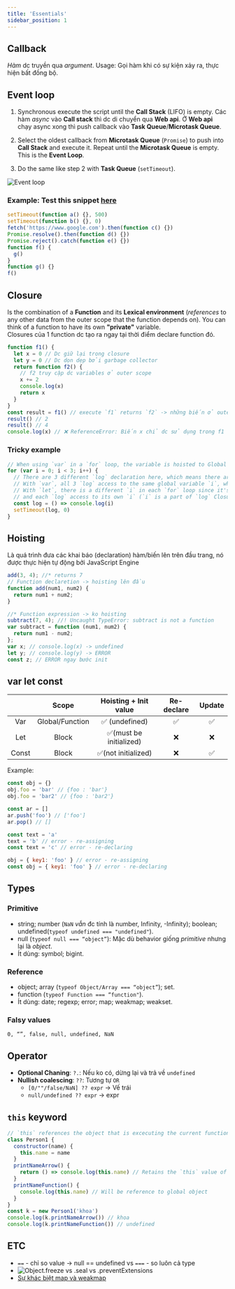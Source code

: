 ```yaml
---
title: 'Essentials'
sidebar_position: 1
---
```


## Callback

_Hàm_ dc truyền qua _argument_.
Usage: Gọi hàm khi có sự kiện xảy ra, thực hiện bất đồng bộ.

## Event loop

1. Synchronous execute the script until the **Call Stack** (LIFO) is empty. Các hàm _async_ vào **Call stack** thì dc di chuyển qua **Web api**. Ở **Web api** chạy async xong thì push callback vào **Task Queue**/**Microtask Queue**.

2. Select the oldest callback from **Microtask Queue** (`Promise`) to push into **Call Stack** and execute it. Repeat until the **Microtask Queue** is empty. This is the **Event Loop**.

3. Do the same like step 2 with **Task Queue** (`setTimeout`).

![Event loop](https://i.imgur.com/E1AuR7A.png)

### Example: Test this snippet [here](https://www.jsv9000.app/)

```js
setTimeout(function a() {}, 500)
setTimeout(function b() {}, 0)
fetch('https://www.google.com').then(function c() {})
Promise.resolve().then(function d() {})
Promise.reject().catch(function e() {})
function f() {
  g()
}
function g() {}
f()
```

## Closure

Is the combination of a **Function** and its **Lexical environment** (_references_ to any other data from the outer scope that the function depends on). You can think of a function to have its own **"private"** variable.  
Closures của 1 function dc tạo ra ngay tại thời điểm declare function đó.

```js
function f1() {
  let x = 0 // Dc giữ lại trong closure
  let y = 0 // Dc dọn dẹp bởi garbage collector
  return function f2() {
    // f2 truy cập dc variables ở outer scope
    x += 2
    console.log(x)
    return x
  }
}
const result = f1() // execute `f1` returns `f2` -> những biến ở outer scope của f2 sẽ dc giữ lại.
result() // 2
result() // 4
console.log(x) // ❌ ReferenceError: Biến x chỉ dc sử dụng trong f1
```

### Tricky example

```js
// When using `var` in a `for` loop, the variable is hoisted to Global Scope.
for (var i = 0; i < 3; i++) {
  // There are 3 different `log` declaration here, which means there are 3 different Closures
  // With `var`, all 3 `log` access to the same global variable `i`, which after the loop, is 3.
  // With `let`, there is a different `i` in each `for` loop since it's Block Scope
  // and each `log` access to its own `i` (`i` is a part of `log` Closure).
  const log = () => console.log(i)
  setTimeout(log, 0)
}
```

## Hoisting

Là quá trình đưa các khai báo (declaration) hàm/biến lên trên đầu trang, nó được thực hiện tự động bởi JavaScript Engine

```js
add(3, 4); //* returns 7
// Function declaretion -> hoisting lên đầu
function add(num1, num2) {
  return num1 + num2;
}

//* Function expression -> ko hoisting
subtract(7, 4); //! Uncaught TypeError: subtract is not a function
var subtract = function (num1, num2) {
  return num1 - num2;
};
var x; // console.log(x) -> undefined
let y; // console.log(y) -> ERROR
const z; // ERROR ngay bước init
```

## var let const

|       |      Scope      |  Hoisting + Init value  | Re-declare | Update |
| :---: | :-------------: | :---------------------: | :--------: | :----: |
|  Var  | Global/Function |     ✅ (undefined)      |     ✅     |   ✅   |
|  Let  |      Block      | ✅(must be initialized) |     ❌     |   ❌   |
| Const |      Block      |   ✅(not initialized)   |     ❌     |   ✅   |

Example:

```js
const obj = {}
obj.foo = 'bar' // {foo : 'bar'}
obj.foo = 'bar2' // {foo : 'bar2'}

const ar = []
ar.push('foo') // ['foo']
ar.pop() // []
```

```js
const text = 'a'
text = 'b' // error - re-assigning
const text = 'c' // error - re-declaring

obj = { key1: 'foo' } // error - re-assigning
const obj = { key1: 'foo' } // error - re-declaring
```

## Types

### Primitive

- string; number (`NaN` _vẫn_ đc tính là number, Infinity, -Infinity); boolean; undefined(`typeof undefined === "undefined"`).
- null (`typeof null === “object”`): Mặc dù behavior giống _primitive_ nhưng lại là _object_.
- Ít dùng: symbol; bigint.

### Reference

- object; array (`typeof Object/Array === “object”`); set.
- function (`typeof Function === “function"`).
- Ít dùng: date; regexp; error; map; weakmap; weakset.

### Falsy values

`0, “”, false, null, undefined, NaN`

## Operator

- **Optional Chaning**: `?.`: Nếu ko có, dừng lại và trả về `undefined`
- **Nullish coalescing**: `??`: Tương tự `OR`
  - `[0/""/false/NaN] ?? expr` &rarr; Vế trái
  - `null/undefined ?? expr` &rarr; expr

## `this` keyword

```js
// `this` references the object that is excecuting the current function
class Person1 {
  constructor(name) {
    this.name = name
  }
  printNameArrow() {
    return () => console.log(this.name) // Retains the `this` value of the function's lexical environment
  }
  printNameFunction() {
    console.log(this.name) // Will be reference to global object
  }
}
const k = new Person1('khoa')
console.log(k.printNameArrow()) // khoa
console.log(k.printNameFunction()) // undefined
```

## ETC

- `==` - chỉ so value &rarr; null == undefined vs `===` - so luôn cả type
- ![Object.freeze vs .seal vs .preventExtensions ](https://imgur.com/SsK9doN.png)
- [Sự khác biệt map và weakmap](https://kieblog.vn/javascript-su-khac-biet-map-va-weakmap/)
